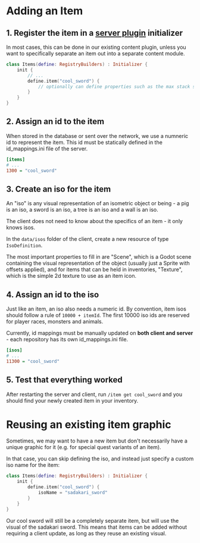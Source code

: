 # Adding an Item

## 1. Register the item in a [server plugin](server-plugins.md) initializer

In most cases, this can be done in our existing content plugin, unless you want to specifically separate an item out into a separate content module.

```kotlin
class Items(define: RegistryBuilders) : Initializer {
    init {
        // ...
        define.item("cool_sword") {
            // optionally can define properties such as the max stack size or tags
        }
    }
}
```

## 2. Assign an id to the item

When stored in the database or sent over the network, we use a numneric id to represent the item. This id must be statically defined in the id_mappings.ini file of the server.

```ini
[items]
# ...
1300 = "cool_sword"
```

## 3. Create an iso for the item

An "iso" is any visual representation of an isometric object or being - a pig is an iso, a sword is an iso, a tree is an iso and a wall is an iso.

The client does not need to know about the specifics of an item - it only knows isos.

In the `data/isos` folder of the client, create a new resource of type `IsoDefinition`.

The most important properties to fill in are "Scene", which is a Godot scene containing the visual representation of the object (usually just a Sprite with offsets applied), 
and for items that can be held in inventories, "Texture", which is the simple 2d texture to use as an item icon.

## 4. Assign an id to the iso

Just like an item, an iso also needs a numeric id. By convention, item isos should follow a rule of `10000 + itemId`. The first 10000 iso ids are reserved for player races, monsters and animals.

Currently, id mappings must be manually updated on **both client and server** - each repository has its own id_mappings.ini file.

```ini
[isos]
# ...
11300 = "cool_sword"
```

## 5. Test that everything worked

After restarting the server and client, run `/item get cool_sword` and you should find your newly created item in your inventory.

# Reusing an existing item graphic

Sometimes, we may want to have a new item but don't necessarily have a unique graphic for it (e.g. for special quest variants of an item).

In that case, you can skip defining the iso, and instead just specify a custom iso name for the item:

```kotlin
class Items(define: RegistryBuilders) : Initializer {
    init {
        define.item("cool_sword") {
            isoName = "sadakari_sword"
        }
    }
}
```

Our cool sword will still be a completely separate item, but will use the visual of the sadakari sword. This means that items can be added without requiring a client update, as long as they reuse an existing visual.
